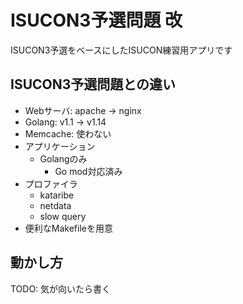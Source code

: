 # ISUCON3予選問題 改

ISUCON3予選をベースにしたISUCON練習用アプリです

## ISUCON3予選問題との違い
* Webサーバ: apache -> nginx
* Golang: v1.1 -> v1.14
* Memcache: 使わない
* アプリケーション
    * Golangのみ
        * Go mod対応済み
* プロファイラ
    * kataribe
    * netdata
    * slow query
* 便利なMakefileを用意

## 動かし方
TODO: 気が向いたら書く

